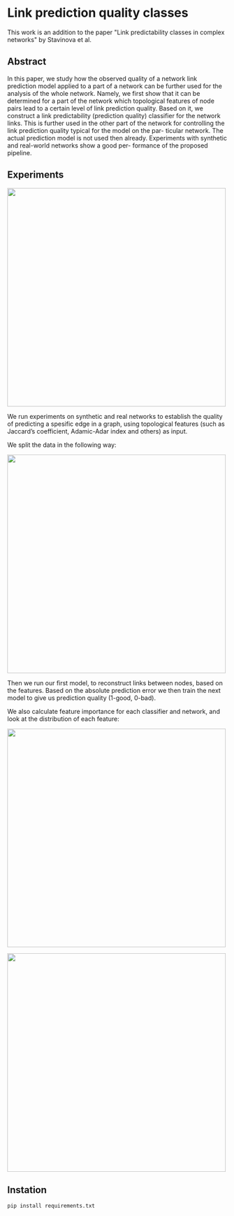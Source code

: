 # Link prediction quality classes

This work is an addition to the paper "Link predictability classes in complex networks" by Stavinova et al.

## Abstract

In this paper, we study how the observed quality of a network link prediction model applied to a part of a network can be further used for the analysis of the whole network. Namely, we first show that it can be determined for a part of the network which topological features of node pairs lead to a certain level of link prediction quality. Based on it, we construct a link predictability (prediction quality) classifier for the network links. This is further used in the other part of the network for controlling the link prediction quality typical for the model on the par- ticular network. The actual prediction model is not used then already. Experiments with synthetic and real-world networks show a good per- formance of the proposed pipeline.


## Experiments

<p align="left">
  <img width="500"src="https://raw.githubusercontent.com/andrey-antonov-j4133c/link_prediction/master/images/pipeline.png">
</p>


We run experiments on synthetic and real networks to establish the quality of predicting a spesific edge in a graph, using topological features (such as Jaccard’s coefficient, Adamic-Adar index and others) as input.

We split the data in the following way:

<p align="left">
  <img width="500"src="https://raw.githubusercontent.com/andrey-antonov-j4133c/link_prediction/master/images/data_spit.png">
</p>

Then we run our first model, to reconstruct links between nodes, based on the features. Based on the absolute prediction error we then train the next model to give us prediction quality (1-good, 0-bad).

We also calculate feature importance for each classifier and network, and look at the distribution of each feature:

<p align="left">
  <img width="500"src="https://raw.githubusercontent.com/andrey-antonov-j4133c/link_prediction/master/images/feature_imp.png">
</p>

<p align="left">
  <img width="500"src="https://raw.githubusercontent.com/andrey-antonov-j4133c/link_prediction/master/images/feature_dist.png">
</p>


## Instation

```
pip install requirements.txt
```